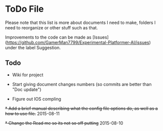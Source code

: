 # ToDo File

Please note that this list is more about documents I need to make, folders I need to reorganize or other stuff such as that.

Improvements to the code can be made as [Issues] (https://github.com/GamerMan7799/Experimental-Platformer-AI/issues) under the label Suggestion.

## Todo

* Wiki for project

* Start giving document changes numbers (so commits are better than "Doc update")

* Figure out IOS compling 

~~* Add a brief manual describing what the config file options do, as well as a how to use file.~~ 2015-08-11

~~* Change the Read me so its not so off putting~~ 2015-08-10


